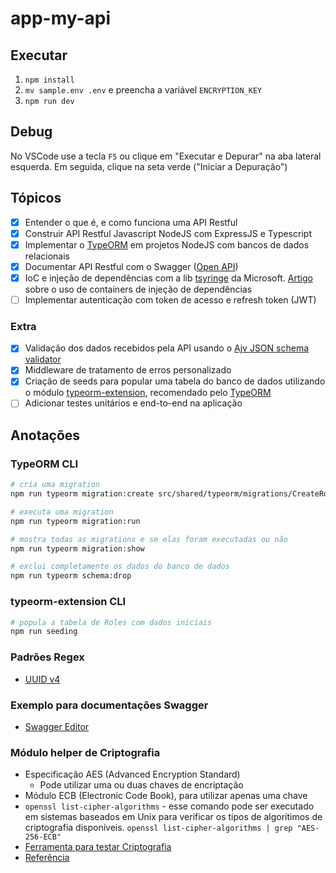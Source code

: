 # app-my-api

## Executar

1. `npm install`
2. `mv sample.env .env` e preencha a variável `ENCRYPTION_KEY`
3. `npm run dev`

## Debug

No VSCode use a tecla `F5` ou clique em "Executar e Depurar" na aba lateral esquerda. Em seguida, clique na seta verde ("Iniciar a Depuração")

## Tópicos

- [x] Entender o que é, e como funciona uma API Restful
- [x] Construir API Restful Javascript NodeJS com ExpressJS e Typescript
- [x] Implementar o [TypeORM](https://typeorm.io/) em projetos NodeJS com bancos de dados relacionais
- [x] Documentar API Restful com o Swagger ([Open API](https://github.com/OAI/OpenAPI-Specification/blob/main/versions/3.0.3.md))
- [x] IoC e injeção de dependências com a lib [tsyringe](https://github.com/Microsoft/tsyringe#readme) da Microsoft. [Artigo](https://dev.to/logrocket/top-5-typescript-dependency-injection-containers-53e2) sobre o uso de containers de injeção de dependências
- [ ] Implementar autenticação com token de acesso e refresh token (JWT)

### Extra

- [x] Validação dos dados recebidos pela API usando o [Ajv JSON schema validator](https://ajv.js.org/)
- [x] Middleware de tratamento de erros personalizado
- [x] Criação de seeds para popular uma tabela do banco de dados utilizando o módulo [typeorm-extension](https://typeorm-extension.tada5hi.net/guide/seeding.html), recomendado pelo [TypeORM](https://typeorm.io/#extensions)
- [ ] Adicionar testes unitários e end-to-end na aplicação

## Anotações

### TypeORM CLI

~~~bash
# cria uma migration
npm run typeorm migration:create src/shared/typeorm/migrations/CreateRolesTable

# executa uma migration
npm run typeorm migration:run

# mostra todas as migrations e se elas foram executadas ou não
npm run typeorm migration:show

# exclui completamente os dados do banco de dados
npm run typeorm schema:drop
~~~

### typeorm-extension CLI

~~~bash
# popula a tabela de Roles com dados iniciais
npm run seeding
~~~

### Padrões Regex

- [UUID v4](https://ihateregex.io/expr/uuid/)

### Exemplo para documentações Swagger

- [Swagger Editor](https://editor.swagger.io)

### Módulo helper de Criptografia

- Especificação AES (Advanced Encryption Standard)
  - Pode utilizar uma ou duas chaves de encriptação
- Módulo ECB (Electronic Code Book), para utilizar apenas uma chave
- `openssl list-cipher-algorithms` - esse comando pode ser executado em sistemas baseados em Unix para verificar os tipos de algorítimos de criptografia disponíveis. `openssl list-cipher-algorithms | grep "AES-256-ECB"`
- [Ferramenta para testar Criptografia](https://www.devglan.com/online-tools/aes-encryption-decryption)
- [Referência](https://youtu.be/NiMlyJhlbeg)
